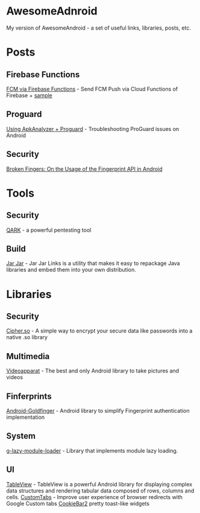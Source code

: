 # AwesomeAdnroid
My version of AwesomeAndroid - a set of useful links, libraries, posts, etc.

# Posts

## Firebase Functions
[FCM via Firebase Functions](http://firebase.apptractor.ru/otpravka-fcm-push-pri-pomoshhi-cloud-functions-v-firebase/) - Send FCM Push via Cloud Functions of Firebase + [sample](https://github.com/firebase/functions-samples/blob/master/fcm-notifications/functions/index.js)

## Proguard
[Using ApkAnalyzer + Proguard](https://medium.com/google-developers/troubleshooting-proguard-issues-on-android-bce9de4f8a74) - Troubleshooting ProGuard issues on Android

## Security
[Broken Fingers: On the Usage of the Fingerprint API in Android](http://www.s3.eurecom.fr/~yanick/publications/2018_ndss_fingerprint.pdf)

# Tools

## Security
[QARK](https://github.com/linkedin/qark) - a powerful pentesting tool

## Build
[Jar Jar](https://github.com/shevek/jarjar) - Jar Jar Links is a utility that makes it easy to repackage Java libraries and embed them into your own distribution.

# Libraries

## Security
[Cipher.so](https://github.com/MEiDIK/Cipher.so) - A simple way to encrypt your secure data like passwords into a native .so library

## Multimedia
[Videoapparat](https://github.com/Fotoapparat/Videoapparat) - The best and only Android library to take pictures and videos

## Finferprints
[Android-Goldfinger](https://github.com/infinum/Android-Goldfinger) - Android library to simplify Fingerprint authentication implementation

## System
[g-lazy-module-loader](https://github.com/Instagram/ig-lazy-module-loader) - Library that implements module lazy loading.

## UI
[TableView](https://github.com/evrencoskun/TableView) - TableView is a powerful Android library for displaying complex data structures and rendering tabular data composed of rows, columns and cells.
[CustomTabs](https://developer.chrome.com/multidevice/android/customtabs) - Improve user experience of browser redirects with Google Custom tabs
[CookieBar2](https://github.com/AviranAbady/CookieBar2) pretty toast-like widgets
